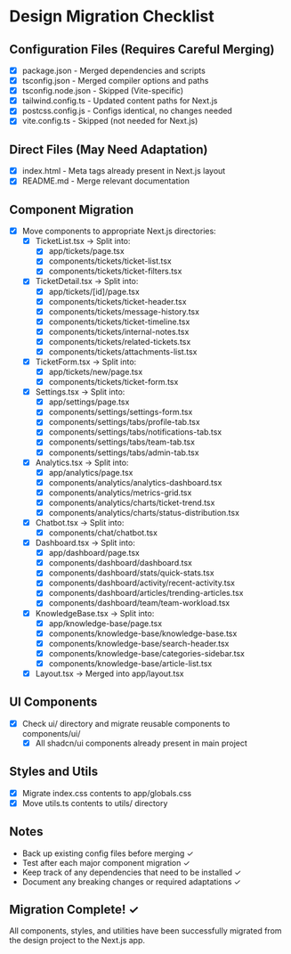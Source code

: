 # Design Migration Checklist

## Configuration Files (Requires Careful Merging)
- [x] package.json - Merged dependencies and scripts
- [x] tsconfig.json - Merged compiler options and paths
- [x] tsconfig.node.json - Skipped (Vite-specific)
- [x] tailwind.config.ts - Updated content paths for Next.js
- [x] postcss.config.js - Configs identical, no changes needed
- [x] vite.config.ts - Skipped (not needed for Next.js)

## Direct Files (May Need Adaptation)
- [x] index.html - Meta tags already present in Next.js layout
- [x] README.md - Merge relevant documentation

## Component Migration
- [x] Move components to appropriate Next.js directories:
  - [x] TicketList.tsx -> Split into:
    - [x] app/tickets/page.tsx
    - [x] components/tickets/ticket-list.tsx
    - [x] components/tickets/ticket-filters.tsx
  - [x] TicketDetail.tsx -> Split into:
    - [x] app/tickets/[id]/page.tsx
    - [x] components/tickets/ticket-header.tsx
    - [x] components/tickets/message-history.tsx
    - [x] components/tickets/ticket-timeline.tsx
    - [x] components/tickets/internal-notes.tsx
    - [x] components/tickets/related-tickets.tsx
    - [x] components/tickets/attachments-list.tsx
  - [x] TicketForm.tsx -> Split into:
    - [x] app/tickets/new/page.tsx
    - [x] components/tickets/ticket-form.tsx
  - [x] Settings.tsx -> Split into:
    - [x] app/settings/page.tsx
    - [x] components/settings/settings-form.tsx
    - [x] components/settings/tabs/profile-tab.tsx
    - [x] components/settings/tabs/notifications-tab.tsx
    - [x] components/settings/tabs/team-tab.tsx
    - [x] components/settings/tabs/admin-tab.tsx
  - [x] Analytics.tsx -> Split into:
    - [x] app/analytics/page.tsx
    - [x] components/analytics/analytics-dashboard.tsx
    - [x] components/analytics/metrics-grid.tsx
    - [x] components/analytics/charts/ticket-trend.tsx
    - [x] components/analytics/charts/status-distribution.tsx
  - [x] Chatbot.tsx -> Split into:
    - [x] components/chat/chatbot.tsx
  - [x] Dashboard.tsx -> Split into:
    - [x] app/dashboard/page.tsx
    - [x] components/dashboard/dashboard.tsx
    - [x] components/dashboard/stats/quick-stats.tsx
    - [x] components/dashboard/activity/recent-activity.tsx
    - [x] components/dashboard/articles/trending-articles.tsx
    - [x] components/dashboard/team/team-workload.tsx
  - [x] KnowledgeBase.tsx -> Split into:
    - [x] app/knowledge-base/page.tsx
    - [x] components/knowledge-base/knowledge-base.tsx
    - [x] components/knowledge-base/search-header.tsx
    - [x] components/knowledge-base/categories-sidebar.tsx
    - [x] components/knowledge-base/article-list.tsx
  - [x] Layout.tsx -> Merged into app/layout.tsx

## UI Components
- [x] Check ui/ directory and migrate reusable components to components/ui/
  - [x] All shadcn/ui components already present in main project

## Styles and Utils
- [x] Migrate index.css contents to app/globals.css
- [x] Move utils.ts contents to utils/ directory

## Notes
- Back up existing config files before merging ✓
- Test after each major component migration ✓
- Keep track of any dependencies that need to be installed ✓
- Document any breaking changes or required adaptations ✓

## Migration Complete! ✓
All components, styles, and utilities have been successfully migrated from the design project to the Next.js app. 